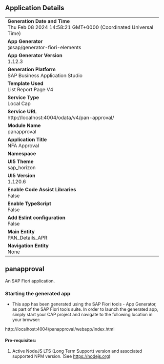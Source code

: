 ## Application Details
|               |
| ------------- |
|**Generation Date and Time**<br>Thu Feb 08 2024 14:58:21 GMT+0000 (Coordinated Universal Time)|
|**App Generator**<br>@sap/generator-fiori-elements|
|**App Generator Version**<br>1.12.3|
|**Generation Platform**<br>SAP Business Application Studio|
|**Template Used**<br>List Report Page V4|
|**Service Type**<br>Local Cap|
|**Service URL**<br>http://localhost:4004/odata/v4/pan-approval/
|**Module Name**<br>panapproval|
|**Application Title**<br>NFA Approval|
|**Namespace**<br>|
|**UI5 Theme**<br>sap_horizon|
|**UI5 Version**<br>1.120.6|
|**Enable Code Assist Libraries**<br>False|
|**Enable TypeScript**<br>False|
|**Add Eslint configuration**<br>False|
|**Main Entity**<br>PAN_Details_APR|
|**Navigation Entity**<br>None|

## panapproval

An SAP Fiori application.

### Starting the generated app

-   This app has been generated using the SAP Fiori tools - App Generator, as part of the SAP Fiori tools suite.  In order to launch the generated app, simply start your CAP project and navigate to the following location in your browser:

http://localhost:4004/panapproval/webapp/index.html

#### Pre-requisites:

1. Active NodeJS LTS (Long Term Support) version and associated supported NPM version.  (See https://nodejs.org)


